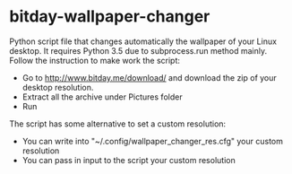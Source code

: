 # bitday-wallpaper-changer
Python script file that changes automatically the wallpaper of your Linux desktop. It requires Python 3.5 due to subprocess.run method mainly.
Follow the instruction to make work the script:
- Go to http://www.bitday.me/download/ and download the zip of your desktop resolution.
- Extract all the archive under Pictures folder
- Run

The script has some alternative to set a custom resolution:
- You can write into "~/.config/wallpaper_changer_res.cfg" your custom resolution
- You can pass in input to the script your custom resolution


